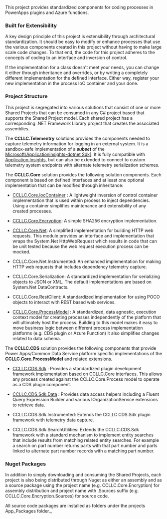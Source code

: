 This project provides standardized components for coding processes in PowerApps plugins and Azure functions. 

### Built for Extensibility
A key design principle of this project is extensibility through architectural 
standardization. It should be easy to modify or enhance processes that use the 
various components created in this project without having to make large scale 
code changes. To that end, the code for this project adheres to the concepts of 
coding to an interface and inversion of control. 

If the implementation for a class doesn't meet your needs, you can change it 
either through inheritance and overrides, or by writing a completely different 
implementation for the defined interface. Either way, register your new implementation
 in the process IoC container and your done.

### Project Structure

This project is segregated into various solutions that consist of one or 
more Shared Projects that can be consumed in any C# project based that supports 
the Shared Project model. Each shared project has a corresponding .NET Framework 
Library project that creates the associated assemblies.

The **CCLLC.Telementry** solutions provides the components needed to capture 
telemetry information for logging in an external system. It is a sandbox-safe 
implementation of a **_subset_** of the <a href="https://github.com/Microsoft/ApplicationInsights-dotnet">Microsoft\Applicationinsights-dotnet Sdk]</a>. 
It is fully compatible with <a href="https://azure.microsoft.com/en-us/services/application-insights/">Application Insights</a>, but can also be extended 
to connect to custom telemetry system endpoints with alternate telemetry serialization schemes.

The **CCLLC.Core** solution provides the following solution components. Each component is 
based on defined interfaces and at least one optional implementation that can be modified 
through inheritance:

- [CCLLC.Core.IocContainer](/CCLLC.Core.IocContainer.md) : A lightweight inversion of control container implementation that is 
used within process to inject dependencies. Using a container simplifies maintenance and 
extensibility of any created processes.

- [CCLLC.Core.Encryption](/CCLLC.Core.Encryption.md): A simple SHA256 encryption implementation. 

- [CCLLC.Core.Net](/CCLLC.Core.Net.md): A simplified implementation for building HTTP web requests. This module 
provides an interface and implementation that wraps the System.Net HttpWebRequest which 
results in code that can be unit tested because the web request execution process can be mocked. 

- CCLLC.Core.Net.Instrumented: An enhanced implementation for making HTTP web requests that includes 
dependency telemetry capture.

- CCLLC.Core.Serialization: A standardized implementation for serializing objects to JSON or XML. 
The default implementations are based on System.Net DataContracts.

- CCLLC.Core.RestClient: A standardized implementation for using POCO objects to interact with 
REST based web services.

- [CCLLC.Core.ProcessModel](/CCLLC.Core.ProcessModel.md) : A standardized, data agnostic, execution context model for creating 
processes independently of the platform that will ultimately host the process. Building to 
this model makes it easy to move business logic between different process implementation platforms
(e.g. CDS plugin or Azure Function) it also simplifies changes related to data schema.

The **CCLLC.CDS** solution provides the following components that provide Power Apps/Common Data 
Service platform specific implementations of the **CCLLC.Core.ProcessModel** and related extensions.

- [CCLLC.CDS.Sdk](/CCLLC.CDS.Sdk.md) : Provides a standardized plugin development framework implementation based on 
CCLLC.Core interfaces. This allows any process created against the CCLLC.Core.Process model 
to operate as a CDS plugin component.

- [CCLLC.CDS.Sdk.Data](/CCLLC.CDS.Sdk.Data.md) : Provides data access helpers including a Fluent Query Expression
Builder and various IOrganizationService extensions to retrieve data.

- CCLLC.CDS.Sdk.Instrumented: Extends the CCLLC.CDS.Sdk plugin framework with telemetry data capture.

- CCLLC.CDS.Sdk.SearchUtilities: Extends the CCLLC.CDS.Sdk framework with a standard mechanism to implement entity
searches that include results from matching related entity searches. For example a search on part number returns parts
with that part number and parts linked to alternate part number records with a matching part number. 

### Nuget Packages

In addition to simply downloading and consuming the Shared Projects, each project is also being distributed through
Nuget as either an assembly and as a source package using the project name (e.g. CCLLC.Core.Encryption) for assembly
distribution and project name with .Sources suffix (e.g. CCLLC.Core.Encryption.Sources) for source code. 

All source code packages are installed as folders under the projects App_Packages folder._

